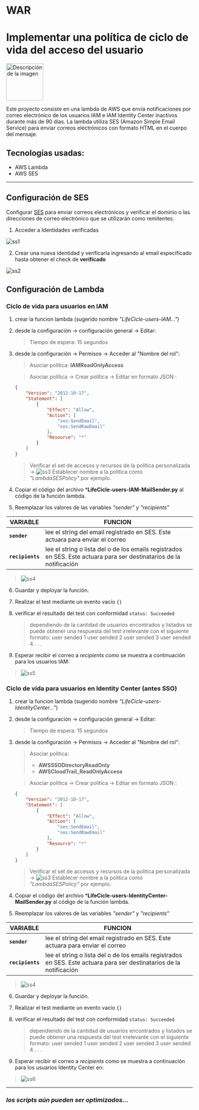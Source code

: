 ﻿# WAR
# Implementar una política de ciclo de vida del acceso del usuario 
<img src="https://www.morrisopazo.com/wp-content/uploads/Morris_Opazo_logo_web.png" alt="Descripción de la imagen" width="100px" height="100px">


Este proyecto consiste en una lambda de AWS que envía notificaciones por correo electrónico de los usuarios IAM e IAM Identity Center inactivos durante más de 90 días.
La lambda utiliza SES (Amazon Simple Email Service) para enviar correos electrónicos con formato HTML en el cuerpo del mensaje.

## Tecnologías usadas:
* AWS Lambda
* AWS SES
___
## Configuración de SES

Configurar [SES](https://us-east-1.console.aws.amazon.com/ses/home?region=us-east-1#/homepage) para enviar correos electrónicos y verificar el dominio o las direcciones de correo electrónico que se utilizarán como remitentes.

1. Acceder a Identidades verificadas

![ss1](images/ss1.png)

2. Crear una nueva identidad y verificarla ingresando al email especificado hasta obtener el check de **verificado**

![ss2](images/ss2.png)

## Configuración de Lambda

### Ciclo de vida para usuarios en IAM

1. crear la funcion lambda (sugerido nombre *"LifeCicle-users-IAM..."*)
2. desde la configuración -> configuración general -> Editar:
	> Tiempo de espera: 15 segundos
	
3. desde la configuración -> Permisos -> Acceder al "Nombre del rol":
	>  Asociar política: **IAMReadOnlyAccess**
	
	> Asociar política -> Crear política -> Editar en formato JSON :
	```json
	{
	    "Version": "2012-10-17",
	    "Statement": [
	        {
	            "Effect": "Allow",
	            "Action": [
	                "ses:SendEmail",
	                "ses:SendRawEmail"
	            ],
	            "Resource": "*"
	        }
	    ]
	}
	```
	> Verificar el set de accesos y recursos de la política personalizada ->
	![ss3](images/ss3.png)
	> Establecer nombre a la politica como *"LambdaSESPolicy"* por ejemplo.

4. Copiar el código del archivo ***LifeCicle-users-IAM-MailSender.py** al código de la función lambda.
5. Reemplazar los valores de las variables *"sender"* y *"recipients"*

|     VARIABLE     |	FUNCION 
|------------------|-------------------------------
|**`sender`**	   | lee el string del email registrado en SES. Este actuara para enviar el correo|
|**`recipients`**  | lee el string o lista del o de los emails registrados en SES. Este actuara para ser destinatarios de la notificación

> ![ss4](images/ss4.png)

6.  Guardar y deployar la función.
7. Realizar el test mediante un evento vacío `{}`
8. verificar el resultado del test con conformidad `status: Succeeded`
	> dependiendo de la cantidad de usuarios encontrados y listados se puede obtener una respuesta del test irrelevante con el siguiente formato:
user sended 1
user sended 2
user sended 3
user sended 4
. . .

9. Esperar recibir el correo a *recipients* como se muestra a continuación para los usuarios IAM:
>  ![ss5](images/ss5.png)


### Ciclo de vida para usuarios en Identity Center (antes SSO)

1. crear la funcion lambda (sugerido nombre *"LifeCicle-users-IdentityCenter..."*)
2. desde la configuración -> configuración general -> Editar:
	> Tiempo de espera: 15 segundos
	
3. desde la configuración -> Permisos -> Acceder al "Nombre del rol":
	>  Asociar política: 
	> - **AWSSSODirectoryReadOnly** 
	> - **AWSCloudTrail_ReadOnlyAccess**
	
	> Asociar política -> Crear política -> Editar en formato JSON :
	```json
	{
	    "Version": "2012-10-17",
	    "Statement": [
	        {
	            "Effect": "Allow",
	            "Action": [
	                "ses:SendEmail",
	                "ses:SendRawEmail"
	            ],
	            "Resource": "*"
	        }
	    ]
	}
	```
	> Verificar el set de accesos y recursos de la política personalizada ->
	![ss3](images/ss3.png)
	> Establecer nombre a la politica como *"LambdaSESPolicy"* por ejemplo.

4. Copiar el código del archivo ***LifeCicle-users-IdentityCenter-MailSender.py** al código de la función lambda.
5. Reemplazar los valores de las variables *"sender"* y *"recipients"*

|     VARIABLE     |	FUNCION 
|------------------|-------------------------------
|**`sender`**	   | lee el string del email registrado en SES. Este actuara para enviar el correo|
|**`recipients`**  | lee el string o lista del o de los emails registrados en SES. Este actuara para ser destinatarios de la notificación

> ![ss4](images/ss4.png)

6.  Guardar y deployar la función.
7. Realizar el test mediante un evento vacío `{}`
8. verificar el resultado del test con conformidad `status: Succeeded`
	> dependiendo de la cantidad de usuarios encontrados y listados se puede obtener una respuesta del test irrelevante con el siguiente formato:
user sended 1
user sended 2
user sended 3
user sended 4
. . .

9. Esperar recibir el correo a *recipients* como se muestra a continuación para los usuarios Identity Center en:
>  ![ss6](images/ss6.png)

---
### *los scripts aún pueden ser optimizados...*
```
